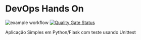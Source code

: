 # DevOps Hands On

![example workflow](https://github.com/PhilipsMonster/devopslab/actions/workflows/pipeline.yml/badge.svg) [![Quality Gate Status](https://sonarcloud.io/api/project_badges/measure?project=PhilipsMonster_devopslab&metric=alert_status)](https://sonarcloud.io/summary/new_code?id=PhilipsMonster_devopslab)

Aplicação Simples em Python/Flask com teste usando Unittest
